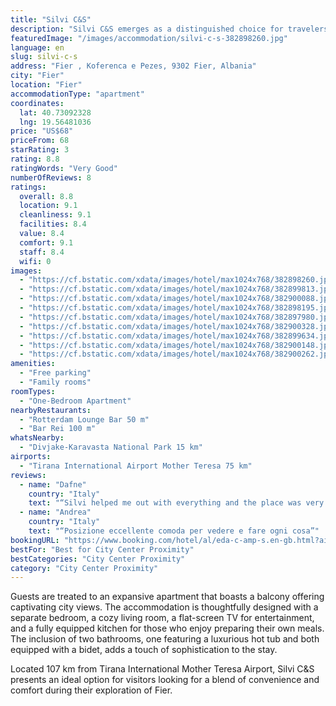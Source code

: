 ```yaml
---
title: "Silvi C&S"
description: "Silvi C&S emerges as a distinguished choice for travelers seeking comfort and convenience in Fier."
featuredImage: "/images/accommodation/silvi-c-s-382898260.jpg"
language: en
slug: silvi-c-s
address: "Fier , Koferenca e Pezes, 9302 Fier, Albania"
city: "Fier"
location: "Fier"
accommodationType: "apartment"
coordinates:
  lat: 40.73092328
  lng: 19.56481036
price: "US$68"
priceFrom: 68
starRating: 3
rating: 8.8
ratingWords: "Very Good"
numberOfReviews: 8
ratings:
  overall: 8.8
  location: 9.1
  cleanliness: 9.1
  facilities: 8.4
  value: 8.4
  comfort: 9.1
  staff: 8.4
  wifi: 0
images:
  - "https://cf.bstatic.com/xdata/images/hotel/max1024x768/382898260.jpg?k=d2759ec7dd6096348a0208509990ec02615937acd4c77aba0cfc45e11c3104ff&o=&hp=1"
  - "https://cf.bstatic.com/xdata/images/hotel/max1024x768/382899813.jpg?k=be8f4abb75b18d3fd0f0626d16c83dccbcfb616bc615b7c7a616c516a429a1c1&o=&hp=1"
  - "https://cf.bstatic.com/xdata/images/hotel/max1024x768/382900088.jpg?k=8d5a7244d64b064d73b9f9daf266a539a0ff354a445972af98acc228431e5462&o=&hp=1"
  - "https://cf.bstatic.com/xdata/images/hotel/max1024x768/382898195.jpg?k=24d7c84fd4d2d0e36cf7400680495a044f46fc6bb917c7f47522659ce46ecdeb&o=&hp=1"
  - "https://cf.bstatic.com/xdata/images/hotel/max1024x768/382897980.jpg?k=95cc34331da9bdb92f728add7b83f961351a99f75d5c89ae752bf92eef26e0c4&o=&hp=1"
  - "https://cf.bstatic.com/xdata/images/hotel/max1024x768/382900328.jpg?k=064013844172aa4c93a8f4cebefe219bb9c301a5f289cf2a89eb29aeb04f83c2&o=&hp=1"
  - "https://cf.bstatic.com/xdata/images/hotel/max1024x768/382899634.jpg?k=69561da4c1a462905a3cc0fed1b80b3959bee45bdf20eb71fba07664e78af0d3&o=&hp=1"
  - "https://cf.bstatic.com/xdata/images/hotel/max1024x768/382900148.jpg?k=0468b2dd3edae0553555b02404196c89880301797bb1ff5f7fe9ea78f25ba14d&o=&hp=1"
  - "https://cf.bstatic.com/xdata/images/hotel/max1024x768/382900262.jpg?k=4d1b60eb0d82a971c527cacdeb94dffe9534e2441d2ee0d783ce131ac529d6e0&o=&hp=1"
amenities:
  - "Free parking"
  - "Family rooms"
roomTypes:
  - "One-Bedroom Apartment"
nearbyRestaurants:
  - "Rotterdam Lounge Bar 50 m"
  - "Bar Rei 100 m"
whatsNearby:
  - "Divjake-Karavasta National Park 15 km"
airports:
  - "Tirana International Airport Mother Teresa 75 km"
reviews:
  - name: "Dafne"
    country: "Italy"
    text: "“Silvi helped me out with everything and the place was very nice, in the center of the city, but in a quiet corner. Just perfect”"
  - name: "Andrea"
    country: "Italy"
    text: "“Posizione eccellente comoda per vedere e fare ogni cosa”"
bookingURL: "https://www.booking.com/hotel/al/eda-c-amp-s.en-gb.html?aid=8035640"
bestFor: "Best for City Center Proximity"
bestCategories: "City Center Proximity"
category: "City Center Proximity"
---
```


Guests are treated to an expansive apartment that boasts a balcony offering captivating city views. The accommodation is thoughtfully designed with a separate bedroom, a cozy living room, a flat-screen TV for entertainment, and a fully equipped kitchen for those who enjoy preparing their own meals. The inclusion of two bathrooms, one featuring a luxurious hot tub and both equipped with a bidet, adds a touch of sophistication to the stay.

Located 107 km from Tirana International Mother Teresa Airport, Silvi C&S presents an ideal option for visitors looking for a blend of convenience and comfort during their exploration of Fier.